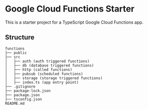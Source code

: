 # Google Cloud Functions Starter

This is a starter project for a TypeScript Google Cloud Functions app.

## Structure

```
functions
├── public
├── src
│   ├── auth (auth triggered functions)
│   ├── db (database triggered functions)
│   ├── http (called functions)
│   ├── pubsub (scheduled functions)
│   ├── storage (storage triggered functions)
│   ├── index.ts (app entry point)
├── .gitignore
├── package-lock.json
├── package.json
├── tsconfig.json
README.md
```